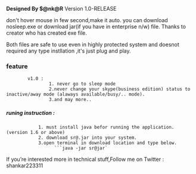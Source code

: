 **Designed By $@nk@R**
Version 1.0-RELEASE

don't hover mouse in few second,make it auto.
you can download nosleep.exe or download jar(if you have in enterprise n/w) file.
Thanks to creator who has created exe file.

Both files are safe to use even in highly protected system and doesnot required any type instllation ,it's just plug and play.

### feature
			v1.0 :
					1. never go to sleep mode
					2.never change your skype(business edition) status to inactive/away mode (alaways available/busy/.. mode).
					3.and may more..

##### runing instruction :
				1. must install java befor running the application.(version 1.6 or above)
				2. download sr@.jar into your system.
				3.open terminal in download location and type below.
				      ```java -jar sr@jar`
					  

If you’re interested more in technical stuff,Follow me on
Twitter : shankar223311
